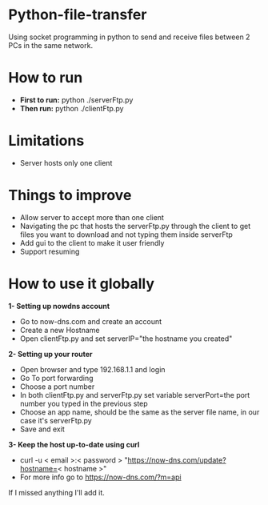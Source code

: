 # Python-file-transfer
Using socket programming in python to send and receive files between 2 PCs in the same network.

# How to run
* **First to run:** python ./serverFtp.py
* **Then run:** python ./clientFtp.py

# Limitations
* Server hosts only one client

# Things to improve
* Allow server to accept more than one client
* Navigating the pc that hosts the serverFtp.py through the client to get files you want to download and not typing 
them inside serverFtp
* Add gui to the client to make it user friendly
* Support resuming

# How to use it globally
**1- Setting up nowdns account**
* Go to now-dns.com and create an account
* Create a new Hostname
* Open clientFtp.py and set serverIP="the hostname you created"

**2- Setting up your router**
* Open browser and type 192.168.1.1 and login
* Go To port forwarding
* Choose a port number
* In both clientFtp.py and serverFtp.py set variable serverPort=the port number you typed in the previous step
* Choose an app name, should be the same as the server file name, in our case it's serverFtp.py
* Save and exit

**3- Keep the host up-to-date using curl**
* curl -u < email >:< password > "https://now-dns.com/update?hostname=< hostname >"
* For more info go to https://now-dns.com/?m=api


If I missed anything I'll add it.
